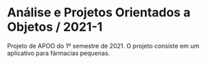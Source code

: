 # Análise e Projetos Orientados a Objetos / 2021-1

Projeto de APOO do 1º semestre de 2021.
O projeto consiste em um aplicativo para fármacias pequenas.
